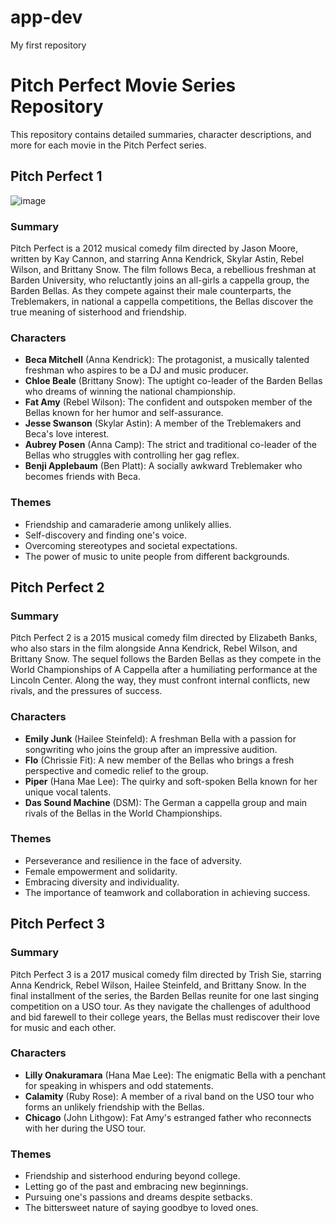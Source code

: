 # app-dev
My first repository
# Pitch Perfect Movie Series Repository

This repository contains detailed summaries, character descriptions, and more for each movie in the Pitch Perfect series.

## Pitch Perfect 1
![image](https://github.com/pauline0220/app-dev/assets/169427405/dcdbb8b1-7f22-49b3-a35d-d8ed16c37581)
### Summary

Pitch Perfect is a 2012 musical comedy film directed by Jason Moore, written by Kay Cannon, and starring Anna Kendrick, Skylar Astin, Rebel Wilson, and Brittany Snow. The film follows Beca, a rebellious freshman at Barden University, who reluctantly joins an all-girls a cappella group, the Barden Bellas. As they compete against their male counterparts, the Treblemakers, in national a cappella competitions, the Bellas discover the true meaning of sisterhood and friendship.

### Characters

- **Beca Mitchell** (Anna Kendrick): The protagonist, a musically talented freshman who aspires to be a DJ and music producer.
- **Chloe Beale** (Brittany Snow): The uptight co-leader of the Barden Bellas who dreams of winning the national championship.
- **Fat Amy** (Rebel Wilson): The confident and outspoken member of the Bellas known for her humor and self-assurance.
- **Jesse Swanson** (Skylar Astin): A member of the Treblemakers and Beca's love interest.
- **Aubrey Posen** (Anna Camp): The strict and traditional co-leader of the Bellas who struggles with controlling her gag reflex.
- **Benji Applebaum** (Ben Platt): A socially awkward Treblemaker who becomes friends with Beca.

### Themes

- Friendship and camaraderie among unlikely allies.
- Self-discovery and finding one's voice.
- Overcoming stereotypes and societal expectations.
- The power of music to unite people from different backgrounds.

## Pitch Perfect 2

### Summary

Pitch Perfect 2 is a 2015 musical comedy film directed by Elizabeth Banks, who also stars in the film alongside Anna Kendrick, Rebel Wilson, and Brittany Snow. The sequel follows the Barden Bellas as they compete in the World Championships of A Cappella after a humiliating performance at the Lincoln Center. Along the way, they must confront internal conflicts, new rivals, and the pressures of success.

### Characters

- **Emily Junk** (Hailee Steinfeld): A freshman Bella with a passion for songwriting who joins the group after an impressive audition.
- **Flo** (Chrissie Fit): A new member of the Bellas who brings a fresh perspective and comedic relief to the group.
- **Piper** (Hana Mae Lee): The quirky and soft-spoken Bella known for her unique vocal talents.
- **Das Sound Machine** (DSM): The German a cappella group and main rivals of the Bellas in the World Championships.

### Themes

- Perseverance and resilience in the face of adversity.
- Female empowerment and solidarity.
- Embracing diversity and individuality.
- The importance of teamwork and collaboration in achieving success.

## Pitch Perfect 3

### Summary

Pitch Perfect 3 is a 2017 musical comedy film directed by Trish Sie, starring Anna Kendrick, Rebel Wilson, Hailee Steinfeld, and Brittany Snow. In the final installment of the series, the Barden Bellas reunite for one last singing competition on a USO tour. As they navigate the challenges of adulthood and bid farewell to their college years, the Bellas must rediscover their love for music and each other.

### Characters

- **Lilly Onakuramara** (Hana Mae Lee): The enigmatic Bella with a penchant for speaking in whispers and odd statements.
- **Calamity** (Ruby Rose): A member of a rival band on the USO tour who forms an unlikely friendship with the Bellas.
- **Chicago** (John Lithgow): Fat Amy's estranged father who reconnects with her during the USO tour.

### Themes

- Friendship and sisterhood enduring beyond college.
- Letting go of the past and embracing new beginnings.
- Pursuing one's passions and dreams despite setbacks.
- The bittersweet nature of saying goodbye to loved ones.

